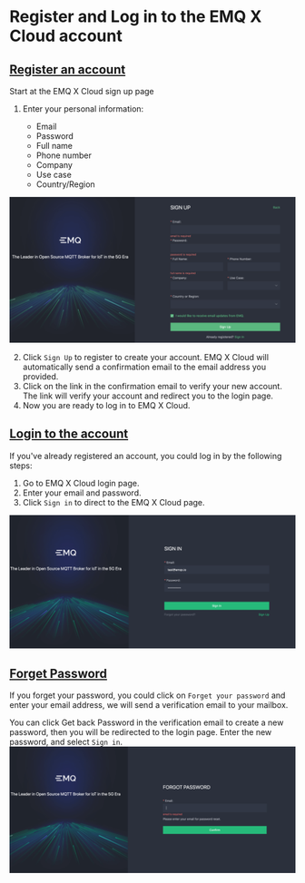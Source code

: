 # Register and Log in to the EMQ X Cloud account


## [Register an account](https://www.emqx.com/en/signin?continue=https://www.emqx.com/en/cloud)

Start at the EMQ X Cloud sign up page

1. Enter your personal information:
   
   * Email
   * Password 
   * Full name
   * Phone number
   * Company 
   * Use case
   * Country/Region

![login](./_assets/sign_up.png)

2. Click `Sign Up` to register to create your account.
   EMQ X Cloud will automatically send a confirmation email to the email address you provided.
3. Click on the link in the confirmation email to verify your new account. The link will verify your account
   and redirect you to the login page.
4. Now you are ready to log in to EMQ X Cloud.

## [Login to the account](https://www.emqx.com/en/signin?continue=https://www.emqx.com/en/cloud)

If you've already registered an account, you could log in by the following steps:

1. Go to EMQ X Cloud login page.
2. Enter your email and password.
3. Click `Sign in` to direct to the EMQ X Cloud page.

![login](./_assets/log_in.png)



## [Forget Password](https://www.emqx.com/en/forgot-password?continue=https://www.emqx.com/en/cloud)

If you forget your password, you could click on `Forget your password` and enter your email address, we will send a verification email to your mailbox.

You can click Get back Password in the verification email to create a new password, 
then you will be redirected to the login page. Enter the new password, and select `Sign in`.
![login](./_assets/forget_password.png)